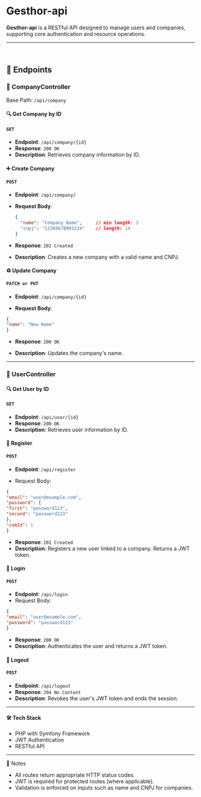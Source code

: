 # Gesthor-api

**Gesthor-api** is a RESTful API designed to manage users and companies, supporting core authentication and resource operations.

---
&nbsp;

## 📁 Endpoints

### 🏢 CompanyController

Base Path: `/api/company`

#### 🔍 Get Company by ID

#### `GET`
- **Endpoint**: `/api/company/{id}`
- **Response**: `200 OK`
- **Description**: Retrieves company information by ID.
  &nbsp;

#### ➕ Create Company

#### `POST`
- **Endpoint**: `/api/company/`
- **Request Body**:
  ```json
  {
    "name": "Company Name",     // min length: 3
    "cnpj": "12345678901234"    // length: 14
  }
  ```

- **Response**: `201 Created`

- **Description**: Creates a new company with a valid name and CNPJ.
  &nbsp;

#### ♻️ Update Company

#### `PATCH or PUT`

- **Endpoint**:  `/api/company/{id}`

- **Request Body**:
```json
{
"name": "New Name"
}
```
- **Response**: `200 OK`

- **Description**: Updates the company's name.
  &nbsp;


---

### 👤 UserController

#### 🔍 Get User by ID
#### `GET`

- **Endpoint**: `/api/user/{id}`
- **Response**: `200 OK`
- **Description**: Retrieves user information by ID.
  &nbsp;

#### 📝 Register
#### `POST`

- **Endpoint**: `/api/register`

- Request Body:

```json
{
"email": "user@example.com",
"password": {
"first": "password123",
"second": "password123"
},
"comId": 1
}
```
- **Response**: `201 Created`
- **Description**: Registers a new user linked to a company. Returns a JWT token.
  &nbsp;

#### 🔐 Login

#### `POST`

- **Endpoint**: `/api/login`
- Request Body:
```json
{
"email": "user@example.com",
"password": "password123"
}
```
- **Response**: `200 OK`
- **Description**: Authenticates the user and returns a JWT token.
  &nbsp;

#### 🚪 Logout
#### `POST`

- **Endpoint**: `/api/logout`
- **Response**: `204 No Content`
- **Description**: Revokes the user's JWT token and ends the session.
  &nbsp;

---

#### 🛠️ Tech Stack
- PHP with Symfony Framework
- JWT Authentication
- RESTful API
  &nbsp;

---

📌 Notes
- All routes return appropriate HTTP status codes.
- JWT is required for protected routes (where applicable).
- Validation is enforced on inputs such as name and CNPJ for companies.
